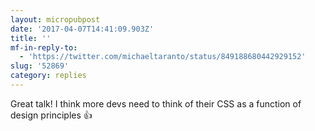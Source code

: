 ```yaml
---
layout: micropubpost
date: '2017-04-07T14:41:09.903Z'
title: ''
mf-in-reply-to:
  - 'https://twitter.com/michaeltaranto/status/849188680442929152'
slug: '52869'
category: replies
---
```

Great talk! I think more devs need to think of their CSS as a function of design principles 👍
